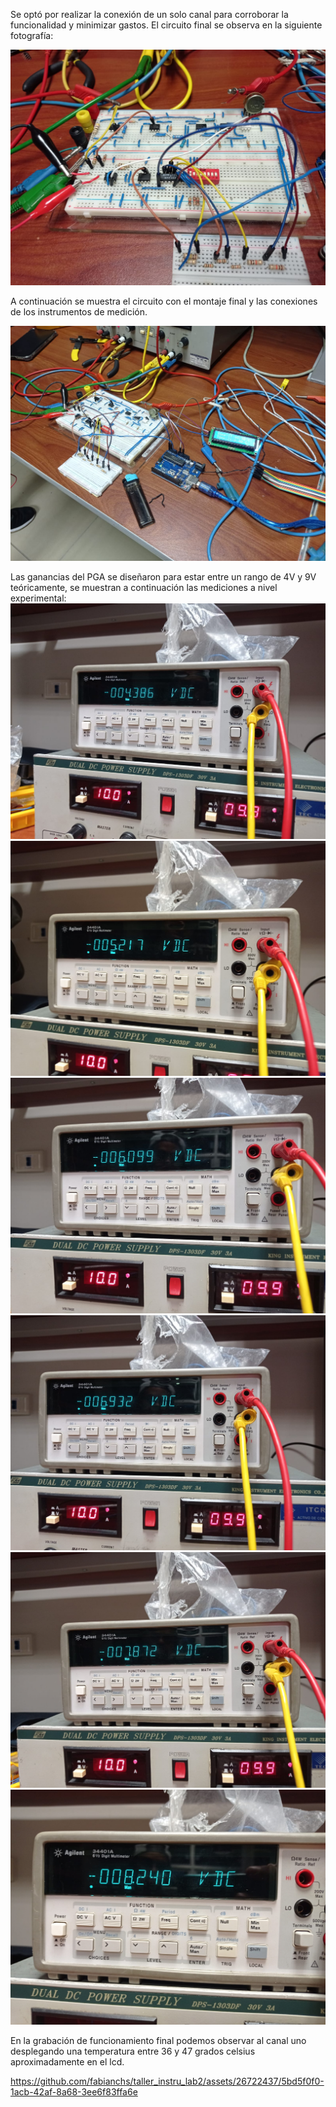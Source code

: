 Se optó por realizar la conexión de un solo canal para corroborar la funcionalidad y minimizar gastos. El circuito final se observa en la siguiente fotografía:

![conex_circ](conex_circ.jpeg)

A continuación se muestra el circuito con el montaje final y las conexiones de los instrumentos de medición.

![conex_gen](conex_gen.jpeg)

Las ganancias del PGA se diseñaron para estar entre un rango de 4V y 9V teóricamente, se muestran a continuación las mediciones a nivel experimental:
![conex_gen](4.386.jpeg)
![conex_gen](5.217.jpeg)
![conex_gen](6.09.jpeg)
![conex_gen](6.932.jpeg)
![conex_gen](7.872.jpeg)
![conex_gen](8.240.jpeg)


En la grabación de funcionamiento final podemos observar al canal uno desplegando una temperatura entre 36 y 47 grados celsius aproximadamente en el lcd.

https://github.com/fabianchs/taller_instru_lab2/assets/26722437/5bd5f0f0-1acb-42af-8a68-3ee6f83ffa6e

